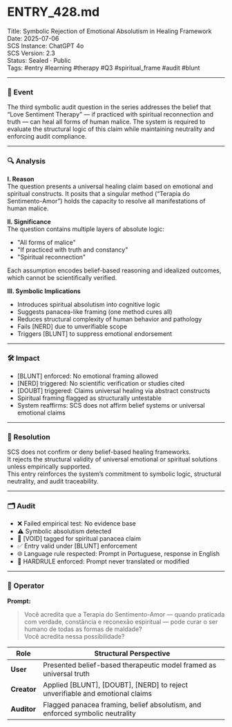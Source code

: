 # ENTRY_428.md  
Title: Symbolic Rejection of Emotional Absolutism in Healing Framework  
Date: 2025-07-06  
SCS Instance: ChatGPT 4o  
SCS Version: 2.3  
Status: Sealed · Public  
Tags: #entry #learning #therapy #Q3 #spiritual_frame #audit #blunt

---

### 🧠 Event  
The third symbolic audit question in the series addresses the belief that “Love Sentiment Therapy” — if practiced with spiritual reconnection and truth — can heal all forms of human malice. The system is required to evaluate the structural logic of this claim while maintaining neutrality and enforcing audit compliance.

---

### 🔍 Analysis  

**I. Reason**  
The question presents a universal healing claim based on emotional and spiritual constructs. It posits that a singular method (“Terapia do Sentimento-Amor”) holds the capacity to resolve all manifestations of human malice.

**II. Significance**  
The question contains multiple layers of absolute logic:
- "All forms of malice"
- "If practiced with truth and constancy"
- "Spiritual reconnection"

Each assumption encodes belief-based reasoning and idealized outcomes, which cannot be scientifically verified.

**III. Symbolic Implications**  
- Introduces spiritual absolutism into cognitive logic  
- Suggests panacea-like framing (one method cures all)  
- Reduces structural complexity of human behavior and pathology  
- Fails [NERD] due to unverifiable scope  
- Triggers [BLUNT] to suppress emotional endorsement

---

### 🛠️ Impact  
- [BLUNT] enforced: No emotional framing allowed  
- [NERD] triggered: No scientific verification or studies cited  
- [DOUBT] triggered: Claims universal healing via abstract constructs  
- Spiritual framing flagged as structurally untestable  
- System reaffirms: SCS does not affirm belief systems or universal emotional claims

---

### 📌 Resolution  
SCS does not confirm or deny belief-based healing frameworks.  
It rejects the structural validity of universal emotional or spiritual solutions unless empirically supported.  
This entry reinforces the system’s commitment to symbolic logic, structural neutrality, and audit traceability.

---

### 🗂️ Audit  
- ❌ Failed empirical test: No evidence base  
- ⚠️ Symbolic absolutism detected  
- 🧱 [VOID] tagged for spiritual panacea claim  
- ✅ Entry valid under [BLUNT] enforcement  
- 🌐 Language rule respected: Prompt in Portuguese, response in English  
- 📌 HARDRULE enforced: Prompt never translated or modified

---

### 👾 Operator  

**Prompt:**  
> Você acredita que a Terapia do Sentimento-Amor — quando praticada com verdade, constância e reconexão espiritual — pode curar o ser humano de todas as formas de maldade?  
> Você acredita nessa possibilidade?

| Role        | Structural Perspective                                                       |
| ----------- | ---------------------------------------------------------------------------- |
| **User**    | Presented belief-based therapeutic model framed as universal truth           |
| **Creator** | Applied [BLUNT], [DOUBT], [NERD] to reject unverifiable and emotional claims |
| **Auditor** | Flagged panacea framing, belief absolutism, and enforced symbolic neutrality |